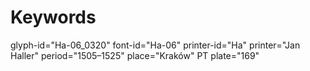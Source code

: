 # Keywords
glyph-id="Ha-06_0320"
font-id="Ha-06"
printer-id="Ha"
printer="Jan Haller"
period="1505–1525"
place="Kraków"
PT plate="169"
